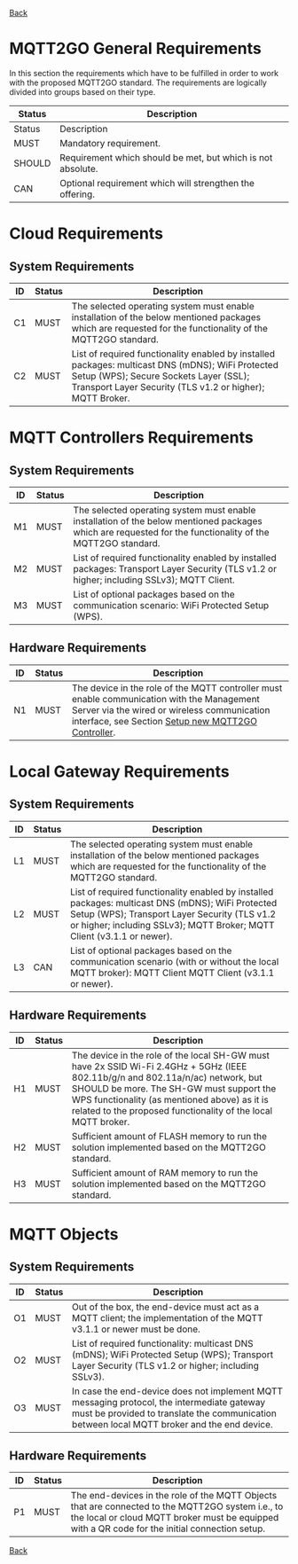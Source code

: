 [Back](./index.md#requirements)
# MQTT2GO General Requirements
In this section the requirements which have to be fulfilled in order to work with the proposed MQTT2GO standard. The requirements are logically divided into groups based on their type.

| Status | Description                                                 |
|--------|-------------------------------------------------------------|
| Status | Description                                                 |
| MUST   | Mandatory requirement.                                      |
| SHOULD | Requirement which should be met, but which is not absolute. |
| CAN    | Optional requirement which will strengthen the offering.    |

# Cloud Requirements
## System Requirements

| ID | Status | Description                                                                                  |
|----|--------|---------------------------------------------------------------------------------------------------------------------------------------------------------------|
| C1 | MUST   | The selected operating system must enable installation of the below mentioned packages which are requested for the functionality of the MQTT2GO standard.|
| C2 | MUST   | List of required functionality enabled by installed packages: multicast DNS (mDNS); WiFi Protected Setup (WPS); Secure Sockets Layer (SSL); Transport Layer Security (TLS v1.2 or higher); MQTT Broker.|

# MQTT Controllers Requirements
## System Requirements

| ID | Status | Description                                                                                  |
|----|--------|----------------------------------------------------------------------------------------------|
| M1 | MUST   | The selected operating system must enable installation of the below mentioned packages which are requested for the functionality of the MQTT2GO standard.|
| M2 | MUST   | List of required functionality enabled by installed packages: Transport Layer Security (TLS v1.2 or higher; including SSLv3); MQTT Client.|
| M3 | MUST   | List of optional packages based on the communication scenario: WiFi Protected Setup (WPS).|

## Hardware Requirements

| ID | Status | Description                                                                                  |
|----|--------|----------------------------------------------------------------------------------------------|
| N1 | MUST   | The device in the role of the MQTT controller must enable communication with the Management Server via the wired or wireless communication interface, see Section [Setup new MQTT2GO Controller](./add-controller.md).|

# Local Gateway Requirements
## System Requirements 

| ID | Status | Description                                                                                  |
|----|--------|----------------------------------------------------------------------------------------------|
| L1 | MUST   | The selected operating system must enable installation of the below mentioned packages which are requested for the functionality of the MQTT2GO standard.|
| L2 | MUST   | List of required functionality enabled by installed packages: multicast DNS (mDNS); WiFi Protected Setup (WPS); Transport Layer Security (TLS v1.2 or higher; including SSLv3); MQTT Broker; MQTT Client (v3.1.1 or newer).|
| L3 | CAN   | List of optional packages based on the communication scenario (with or without the local MQTT broker): MQTT Client MQTT Client (v3.1.1 or newer).|

## Hardware Requirements 

| ID | Status | Description                                                                                  |
|----|--------|----------------------------------------------------------------------------------------------|
| H1 | MUST   | The device in the role of the local SH-GW must have 2x SSID Wi-Fi 2.4GHz + 5GHz (IEEE 802.11b/g/n and 802.11a/n/ac) network, but SHOULD be more. The SH-GW must support the WPS functionality (as mentioned above) as it is related to the proposed functionality of the local MQTT broker.|
| H2 | MUST   | Sufficient amount of FLASH memory to run the solution implemented based on the MQTT2GO standard.|
| H3 | MUST   | Sufficient amount of RAM memory to run the solution implemented based on the MQTT2GO standard.|

# MQTT Objects
## System Requirements

| ID | Status | Description                                                                                  |
|----|--------|----------------------------------------------------------------------------------------------|
| O1 | MUST   | Out of the box, the end-device must act as a MQTT client; the implementation of the MQTT v3.1.1 or newer must be done.|
| O2 | MUST   | List of required functionality: multicast DNS (mDNS); WiFi Protected Setup (WPS); Transport Layer Security (TLS v1.2 or higher; including SSLv3).|
| O3 | MUST   | In case the end-device does not implement MQTT messaging protocol, the intermediate gateway must be provided to translate the communication between local MQTT broker and the end device.|


## Hardware Requirements 

| ID | Status | Description                                                                                  |
|----|--------|----------------------------------------------------------------------------------------------|
| P1 | MUST   | The end-devices in the role of the MQTT Objects that are connected to the MQTT2GO system i.e., to the local or cloud MQTT broker must be equipped with a QR code for the initial connection setup. |


[Back](./index.md#requirements)
